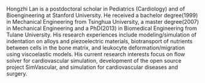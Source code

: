 Hongzhi Lan is a postdoctoral scholar in Pediatrics (Cardiology) and of Bioengineering at Stanford University. He received a bachelor degree(1999) in Mechanical Engineering from Tsinghua University, a master degree(2007) in Mechanical Engineering and a PhD(2013) in Biomedical Engineering from Tulane University.  His research experiences include modeling/simulation of indentation on alloys and piezoelectric materials, biotransport of nutrients between cells in the bone matrix, and leukocyte deformation/migration using viscoelastic models. His current research interests focus on flow solver for cardiovascular simulation, development of the open source project SimVascular, and simulation for cardiovascular diseases and surgery.
